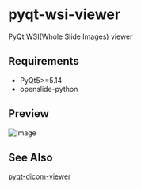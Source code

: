 # pyqt-wsi-viewer
PyQt WSI(Whole Slide Images) viewer

## Requirements
* PyQt5>=5.14
* openslide-python

## Preview
![image](https://github.com/yjg30737/pyqt-wsi-viewer/assets/55078043/ad9d6031-e291-424a-b137-f300da0155ab)

## See Also
<a href="https://github.com/yjg30737/pyqt-dicom-viewer.git">pyqt-dicom-viewer</a>
